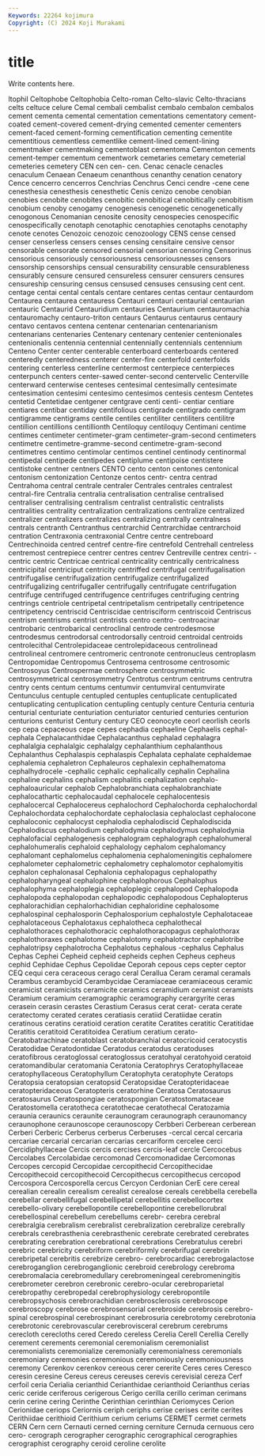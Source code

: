 ```yaml
---
Keywords: 22264 kojimura
Copyright: (C) 2024 Koji Murakami
---
```


# title

Write contents here.



ltophil Celtophobe
Celtophobia Celto-roman Celto-slavic Celto-thracians celts celtuce celure Cemal cembali cembalist
cembalo cembalon cembalos cement cementa cemental cementation cementations cementatory cement-coated
cement-covered cement-drying cemented cementer cementers cement-faced cement-forming cementification cementing cementite
cementitious cementless cementlike cement-lined cement-lining cementmaker cementmaking cementoblast cementoma Cementon
cements cement-temper cementum cementwork cemetaries cemetary cemeterial cemeteries cemetery CEN
cen cen- cen. Cenac cenacle cenacles cenaculum Cenaean Cenaeum cenanthous
cenanthy cenation cenatory Cence cencerro cencerros Cenchrias Cenchrus Cenci cendre
-cene cene cenesthesia cenesthesis cenesthetic Cenis cenizo cenobe cenobian cenobies
cenobite cenobites cenobitic cenobitical cenobitically cenobitism cenobium cenoby cenogamy cenogenesis
cenogenetic cenogenetically cenogonous Cenomanian cenosite cenosity cenospecies cenospecific cenospecifically cenotaph
cenotaphic cenotaphies cenotaphs cenotaphy cenote cenotes Cenozoic cenozoic cenozoology CENS
cense censed censer censerless censers censes censing censitaire censive censor
censorable censorate censored censorial censorian censoring Censorinus censorious censoriously censoriousness
censoriousnesses censors censorship censorships censual censurability censurable censurableness censurably censure
censured censureless censurer censurers censures censureship censuring census censused censuses
censusing cent cent. centage centai cental centals centare centares centas
centaur centaurdom Centaurea centaurea centauress Centauri centauri centaurial centaurian centauric
Centaurid Centauridium centauries Centaurium centauromachia centauromachy centauro-triton centaurs Centaurus centaurus
centaury centavo centavos centena centenar centenarian centenarianism centenarians centenaries Centenary
centenary centenier centenionales centenionalis centennia centennial centennially centennials centennium Centeno
Center center centerable centerboard centerboards centered centeredly centeredness centerer center-fire
centerfold centerfolds centering centerless centerline centermost centerpiece centerpieces centerpunch centers
center-sawed center-second centervelic Centerville centerward centerwise centeses centesimal centesimally centesimate
centesimation centesimi centesimo centesimos centesis centesm Centetes centetid Centetidae centgener
centgrave centi centi- centiar centiare centiares centibar centiday centifolious centigrade
centigrado centigram centigramme centigrams centile centiles centiliter centiliters centilitre centillion
centillions centillionth Centiloquy centiloquy Centimani centime centimes centimeter centimeter-gram centimeter-gram-second
centimeters centimetre centimetre-gramme-second centimetre-gram-second centimetres centimo centimolar centimos centinel centinody
centinormal centipedal centipede centipedes centiplume centipoise centistere centistoke centner centners
CENTO cento centon centones centonical centonism centonization Centonze centos centr-
centra centrad Centrahoma central centrale centraler Centrales centrales centralest central-fire
Centralia centralia centralisation centralise centralised centraliser centralising centralism centralist centralistic
centralists centralities centrality centralization centralizations centralize centralized centralizer centralizers centralizes
centralizing centrally centralness centrals centranth Centranthus centrarchid Centrarchidae centrarchoid centration
Centraxonia centraxonial Centre centre centreboard Centrechinoida centred centref centre-fire centrefold
Centrehall centreless centremost centrepiece centrer centres centrev Centreville centrex centri-
-centric centric Centricae centrical centricality centrically centricalness centricipital centriciput centricity
centriffed centrifugal centrifugalisation centrifugalise centrifugalization centrifugalize centrifugalized centrifugalizing centrifugaller centrifugally
centrifugate centrifugation centrifuge centrifuged centrifugence centrifuges centrifuging centring centrings centriole
centripetal centripetalism centripetally centripetence centripetency centriscid Centriscidae centrisciform centriscoid Centriscus
centrism centrisms centrist centrists centro centro- centroacinar centrobaric centrobarical centroclinal
centrode centrodesmose centrodesmus centrodorsal centrodorsally centroid centroidal centroids centrolecithal Centrolepidaceae
centrolepidaceous centrolinead centrolineal centromere centromeric centronote centronucleus centroplasm Centropomidae Centropomus
Centrosema centrosome centrosomic Centrosoyus Centrospermae centrosphere centrosymmetric centrosymmetrical centrosymmetry Centrotus
centrum centrums centrutra centry cents centum centums centumvir centumviral centumvirate
Centunculus centuple centupled centuples centuplicate centuplicated centuplicating centuplication centupling centuply
centure Centuria centuria centurial centuriate centuriation centuriator centuried centuries centurion
centurions centurist Century century CEO ceonocyte ceorl ceorlish ceorls cep
cepa cepaceous cepe cepes cephadia cephaeline Cephaelis cephal- cephala Cephalacanthidae
Cephalacanthus cephalad cephalagra cephalalgia cephalalgic cephalalgy cephalanthium cephalanthous Cephalanthus Cephalaspis
cephalaspis Cephalata cephalate cephaldemae cephalemia cephaletron Cephaleuros cephalexin cephalhematoma cephalhydrocele
-cephalic cephalic cephalically cephalin Cephalina cephaline cephalins cephalism cephalitis cephalization
cephalo- cephaloauricular cephalob Cephalobranchiata cephalobranchiate cephalocathartic cephalocaudal cephalocele cephalocentesis cephalocercal
Cephalocereus cephalochord Cephalochorda cephalochordal Cephalochordata cephalochordate cephaloclasia cephaloclast cephalocone cephaloconic
cephalocyst cephalodia cephalodiscid Cephalodiscida Cephalodiscus cephalodium cephalodymia cephalodymus cephalodynia cephalofacial
cephalogenesis cephalogram cephalograph cephalohumeral cephalohumeralis cephaloid cephalology cephalom cephalomancy cephalomant
cephalomelus cephalomenia cephalomeningitis cephalomere cephalometer cephalometric cephalometry cephalomotor cephalomyitis cephalon
cephalonasal Cephalonia cephalopagus cephalopathy cephalopharyngeal cephalophine cephalophorous Cephalophus cephalophyma cephaloplegia
cephaloplegic cephalopod Cephalopoda cephalopoda cephalopodan cephalopodic cephalopodous Cephalopterus cephalorachidian cephalorhachidian
cephaloridine cephalosome cephalospinal cephalosporin Cephalosporium cephalostyle Cephalotaceae cephalotaceous Cephalotaxus cephalotheca
cephalothecal cephalothoraces cephalothoracic cephalothoracopagus cephalothorax cephalothoraxes cephalotome cephalotomy cephalotractor cephalotribe
cephalotripsy cephalotrocha Cephalotus cephalous -cephalus Cephalus Cephas Cephei Cepheid cepheid
cepheids cephen Cepheus cepheus cephid Cephidae Cephus Cepolidae Ceporah cepous
ceps cepter ceptor CEQ cequi cera ceraceous cerago ceral Cerallua
Ceram ceramal ceramals Cerambus cerambycid Cerambycidae Ceramiaceae ceramiaceous ceramic ceramicist
ceramicists ceramicite ceramics ceramidium ceramist ceramists Ceramium ceramium ceramographic ceramography
cerargyrite ceras cerasein cerasin cerastes Cerastium Cerasus cerat cerat- cerata
cerate ceratectomy cerated cerates ceratiasis ceratiid Ceratiidae ceratin ceratinous ceratins
ceratioid ceration ceratite Ceratites ceratitic Ceratitidae Ceratitis ceratitoid Ceratitoidea Ceratium
ceratium cerato- Ceratobatrachinae ceratoblast ceratobranchial ceratocricoid ceratocystis Ceratodidae Ceratodontidae Ceratodus
ceratodus ceratoduses ceratofibrous ceratoglossal ceratoglossus ceratohyal ceratohyoid ceratoid ceratomandibular ceratomania
Ceratonia Ceratophrys Ceratophyllaceae ceratophyllaceous Ceratophyllum Ceratophyta ceratophyte Ceratops Ceratopsia ceratopsian
ceratopsid Ceratopsidae Ceratopteridaceae ceratopteridaceous Ceratopteris ceratorhine Ceratosa Ceratosaurus ceratosaurus Ceratospongiae
ceratospongian Ceratostomataceae Ceratostomella ceratotheca ceratothecae ceratothecal Ceratozamia ceraunia ceraunics ceraunite
ceraunogram ceraunograph ceraunomancy ceraunophone ceraunoscope ceraunoscopy Cerbberi Cerberean cerberean Cerberi
Cerberic Cerberus cerberus Cerberuses -cercal cercal cercaria cercariae cercarial cercarian
cercarias cercariform cercelee cerci Cercidiphyllaceae Cercis cercis cercises cercis-leaf cercle
Cercocebus Cercolabes Cercolabidae cercomonad Cercomonadidae Cercomonas Cercopes cercopid Cercopidae cercopithecid
Cercopithecidae Cercopithecoid cercopithecoid Cercopithecus cercopithecus cercopod Cercospora Cercosporella cercus Cercyon
Cerdonian CerE cere cereal cerealian cerealin cerealism cerealist cerealose cereals
cerebbella cerebella cerebellar cerebellifugal cerebellipetal cerebellitis cerebellocortex cerebello-olivary cerebellopontile cerebellopontine
cerebellorubral cerebellospinal cerebellum cerebellums cerebr- cerebra cerebral cerebralgia cerebralism cerebralist
cerebralization cerebralize cerebrally cerebrals cerebrasthenia cerebrasthenic cerebrate cerebrated cerebrates cerebrating
cerebration cerebrational cerebrations Cerebratulus cerebri cerebric cerebricity cerebriform cerebriformly cerebrifugal
cerebrin cerebripetal cerebritis cerebrize cerebro- cerebrocardiac cerebrogalactose cerebroganglion cerebroganglionic cerebroid
cerebrology cerebroma cerebromalacia cerebromedullary cerebromeningeal cerebromeningitis cerebrometer cerebron cerebronic cerebro-ocular
cerebroparietal cerebropathy cerebropedal cerebrophysiology cerebropontile cerebropsychosis cerebrorachidian cerebrosclerosis cerebroscope cerebroscopy
cerebrose cerebrosensorial cerebroside cerebrosis cerebro-spinal cerebrospinal cerebrospinant cerebrosuria cerebrotomy cerebrotonia
cerebrotonic cerebrovascular cerebrovisceral cerebrum cerebrums cerecloth cerecloths cered Ceredo cereless
Cerelia Cerell Cerellia Cerelly cerement cerements ceremonial ceremonialism ceremonialist ceremonialists
ceremonialize ceremonially ceremonialness ceremonials ceremoniary ceremonies ceremonious ceremoniously ceremoniousness ceremony
Cerenkov cerenkov cereous cerer cererite Ceres ceres Ceresco ceresin ceresine
Cereus cereus cereuses cerevis cerevisial cereza Cerf cerfoil ceria Cerialia
cerianthid Cerianthidae cerianthoid Cerianthus cerias ceric ceride ceriferous cerigerous Cerigo
cerilla cerillo ceriman cerimans cerin cerine cering Cerinthe Cerinthian cerinthian
Ceriomyces Cerion Cerionidae ceriops Ceriornis ceriph ceriphs cerise cerises cerite
cerites Cerithiidae cerithioid Cerithium cerium ceriums CERMET cermet cermets CERN
Cern cern Cernauti cerned cerning cerniture Cernuda cernuous cero cero-
cerograph cerographer cerographic cerographical cerographies cerographist cerography ceroid ceroline cerolite
